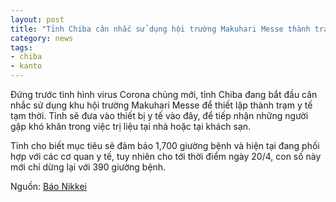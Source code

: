 ```yaml
---
layout: post
title: "Tỉnh Chiba cân nhắc sử dụng hội trường Makuhari Messe thành trạm y tế tạm thời"
category: news
tags: 
- chiba
- kanto
---
```

Đứng trước tình hình virus Corona chủng mới, tỉnh Chiba đang bắt đầu cân nhắc sử dụng khu hội trường Makuhari Messe để thiết lập thành trạm y tế tạm thời. Tỉnh sẽ đưa vào thiết bị y tế vào đây, để tiếp nhận những người gặp khó khăn trong việc trị liệu tại nhà hoặc tại khách sạn.

Tỉnh cho biết mục tiêu sẽ đảm bảo 1,700 giường bệnh và hiện tại đang phối hợp với các cơ quan y tế, tuy nhiên cho tới thời điểm ngày 20/4, con số này mới chỉ dừng lại với 390 giường bệnh.

Nguồn: [Báo Nikkei](https://www.nikkei.com/article/DGXMZO58349270S0A420C2L71000/)